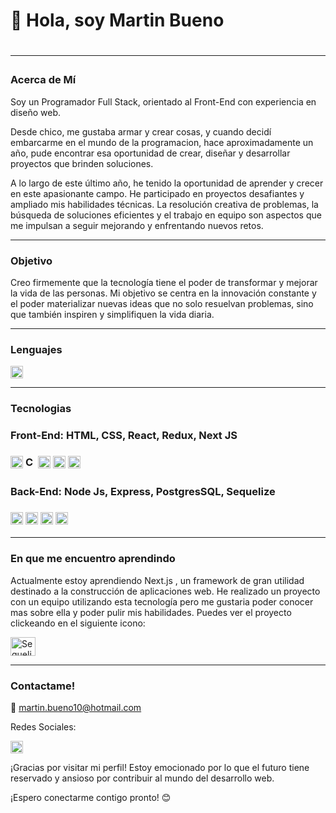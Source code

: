 <h1>👋 Hola, soy Martin Bueno <h1/>

<hr/>
<h3>Acerca de Mí</h3>

Soy un Programador Full Stack, orientado al Front-End con experiencia en diseño web.

Desde chico, me gustaba armar y crear cosas, y cuando decidí embarcarme en el mundo de la programacion, hace aproximadamente un año, pude encontrar esa oportunidad de crear, diseñar y desarrollar proyectos que brinden soluciones.


A lo largo de este último año, he tenido la oportunidad de aprender y crecer en este apasionante campo. He participado en proyectos desafiantes y ampliado mis habilidades técnicas. La resolución creativa de problemas, la búsqueda de soluciones eficientes y el trabajo en equipo son aspectos que me impulsan a seguir mejorando y enfrentando nuevos retos.


<hr/>
<h3>Objetivo</h3>

Creo firmemente que la tecnología tiene el poder de transformar y mejorar la vida de las personas. Mi objetivo se centra en la innovación constante y el poder materializar nuevas ideas que no solo resuelvan problemas, sino que también inspiren y simplifiquen la vida diaria.
<hr/>
<h3>Lenguajes</h3>

<a href=https://developer.mozilla.org/en-US/docs/Web/JavaScript><img src="https://upload.wikimedia.org/wikipedia/commons/6/6a/JavaScript-logo.png" alt="JavaScript" width="20" height="20"></a>

<hr/>
<h3>Tecnologias</h3>

<h3> Front-End: HTML, CSS, React, Redux, Next JS <h3/>

<a href="https://developer.mozilla.org/en-US/docs/Web/HTML" target="_blank"><img src="https://cdn.icon-icons.com/icons2/2107/PNG/512/file_type_html_icon_130541.png" alt="HTML" width="20" height="20"></a> 
<a href="https://developer.mozilla.org/en-US/docs/Web/CSS" target="_blank"><img src="https://seeklogo.com/images/C/css-3-logo-023C1A7171-seeklogo.com.png" alt="CSS" width="16" height="20"></a> 
<a href="https://reactjs.org/" target="_blank"><img src="https://upload.wikimedia.org/wikipedia/commons/a/a7/React-icon.svg" alt="React" width="20" height="20"></a>
<a href="https://redux.js.org/" target="_blank"><img src="https://redux.js.org/img/redux.svg" alt="Redux" width="20" height="20"></a> 
<a href="https://nextjs.org/" target="_blank"><img src="https://upload.wikimedia.org/wikipedia/commons/8/8e/Nextjs-logo.svg" alt="Next.js" width="20" height="20"></a>

<h3> Back-End: Node Js, Express, PostgresSQL, Sequelize <h3/>

<a href="https://nodejs.org/" target="_blank"><img src="https://upload.wikimedia.org/wikipedia/commons/d/d9/Node.js_logo.svg" alt="Node.js" width="20" height="20"></a> 
<a href="https://expressjs.com/" target="_blank"><img src="https://upload.wikimedia.org/wikipedia/commons/6/64/Expressjs.png" alt="Express" width="20" height="20"></a> 
<a href="https://www.postgresql.org/" target="_blank"><img src="https://upload.wikimedia.org/wikipedia/commons/2/29/Postgresql_elephant.svg" alt="PostgresSQL" width="20" height="20"></a> 
<a href="https://sequelize.org/" target="_blank"><img src="https://seeklogo.com/images/S/sequelize-logo-9A5075DB9F-seeklogo.com.png" alt="Sequelize" width="20" height="20"></a> 

<hr/>
<h3>En que me encuentro aprendindo</h3>

Actualmente estoy aprendiendo  Next.js , un framework de gran utilidad destinado a la construcción de aplicaciones web. He realizado un proyecto con un equipo utilizando esta tecnología pero me gustaria poder conocer mas sobre ella y poder pulir mis habilidades.
Puedes ver el proyecto clickeando en el siguiente icono:

<a href="https://greenwave-henry.vercel.app/" target="_blank"><img src="https://cdn.discordapp.com/attachments/1172286566689939527/1174431523320107088/Green_Wave_sin_fondo.png?ex=659ef097&is=658c7b97&hm=98f4ca340bbcf0a5523853e15fd01f1056e3395fa9556de63c3555d9fe1d5ebd&" alt="Sequelize" width="40" height="30"></a> 
<hr/>
<h3>Contactame!</h3>

📧 martin.bueno10@hotmail.com

Redes Sociales:

<a href="https://www.linkedin.com/in/martin-bueno-martinez-724447284/" target="_blank"><img src="https://upload.wikimedia.org/wikipedia/commons/c/ca/LinkedIn_logo_initials.png" alt="LinkedIn" width="20" height="20"></a> 

¡Gracias por visitar mi perfil! Estoy emocionado por lo que el futuro tiene reservado y ansioso por contribuir al mundo del desarrollo web.

¡Espero conectarme contigo pronto! 😊

<!---
MBuenoMartinez/MBuenoMartinez is a ✨ special ✨ repository because its `README.md` (this file) appears on your GitHub profile.
You can click the Preview link to take a look at your changes.
--->
